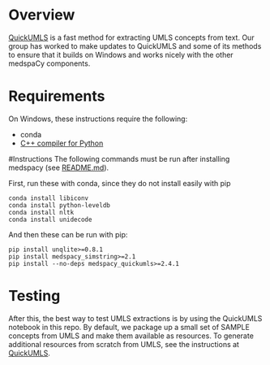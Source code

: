 # Overview
[QuickUMLS](https://github.com/Georgetown-IR-Lab/QuickUMLS) is a fast method for extracting UMLS concepts from text.  Our group has worked to make updates to QuickUMLS and some of its methods to ensure that it builds on Windows and works nicely with the other medspaCy components.

# Requirements
On Windows, these instructions require the following:

* conda
* [C++ compiler for Python](https://wiki.python.org/moin/WindowsCompilers)

#Instructions
The following commands must be run after installing medspacy (see [README.md](README.md)).

First, run these with conda, since they do not install easily with pip

```
conda install libiconv
conda install python-leveldb
conda install nltk
conda install unidecode
```

And then these can be run with pip:

```
pip install unqlite>=0.8.1
pip install medspacy_simstring>=2.1
pip install --no-deps medspacy_quickumls>=2.4.1
```

# Testing

After this, the best way to test UMLS extractions is by using the QuickUMLS notebook in this repo.  By default, we package up a small set of SAMPLE concepts from UMLS and make them available as resources.  To generate additional resources from scratch from UMLS, see the instructions at [QuickUMLS](https://github.com/Georgetown-IR-Lab/QuickUMLS).